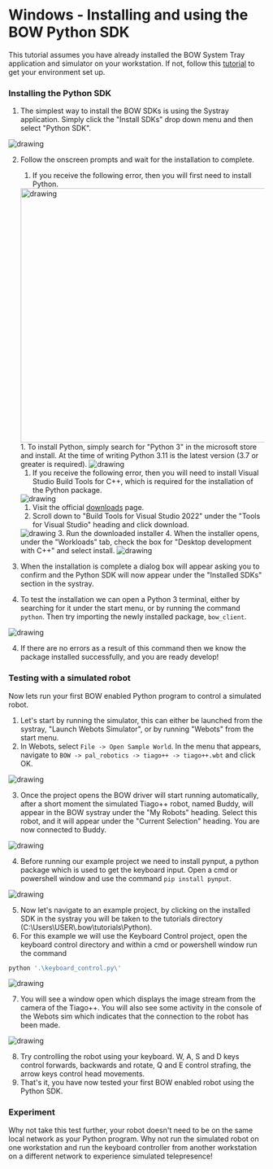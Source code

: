 # Windows - Installing and using the BOW Python SDK

This tutorial assumes you have already installed the BOW System Tray application and simulator on your workstation. If not, follow this [tutorial](https://github.com/bowltd/SDK-Tutorials/blob/main/Windows%20-%20Setting%20up%20your%20BOW%20developer%20environment.md) to get your environment set up.

### Installing the Python SDK
1. The simplest way to install the BOW SDKs is using the Systray application. Simply click the "Install SDKs" drop down menu and then select "Python SDK".
<img src="Screenshots/windows-python-sdk/1-image.png" alt="drawing"/>

2. Follow the onscreen prompts and wait for the installation to complete.
    1. If you receive the following error, then you will first need to install Python.
    <img src="Screenshots/windows-python-sdk/2-image.png" alt="drawing" width="500"/>
        1. To install Python, simply search for "Python 3" in the microsoft store and install. At the time of writing Python 3.11 is the latest version (3.7 or greater is required).
        <img src="Screenshots/windows-python-sdk/3-image.png" alt="drawing"/>

   1. If you receive the following error, then you will need to install Visual Studio Build Tools for C++, which is required for the installation of the Python package.
   <img src="Screenshots/windows-python-sdk/4-image.png" alt="drawing"/>

      1. Visit the official [downloads](https://visualstudio.microsoft.com/downloads/?q=build+tools) page.
      2. Scroll down to "Build Tools for Visual Studio 2022" under the "Tools for Visual Studio" heading and click download.
      <img src="Screenshots/windows-python-sdk/5-image.png" alt="drawing"/>
      3. Run the downloaded installer
      4. When the installer opens, under the "Workloads" tab, check the box for "Desktop development with C++" and select install.
      <img src="Screenshots/windows-python-sdk/6-image.png" alt="drawing"/>

3. When the installation is complete a dialog box will appear asking you to confirm and the Python SDK will now appear under the "Installed SDKs" section in the systray.
4. To test the installation we can open a Python 3 terminal, either by searching for it under the start menu, or by running the command `python`. Then try importing the newly installed package, `bow_client`.
<img src="Screenshots/windows-python-sdk/7-image.png" alt="drawing"/>

4. If there are no errors as a result of this command then we know the package installed successfully, and you are ready develop!

### Testing with a simulated robot
Now lets run your first BOW enabled Python program to control a simulated robot.

1. Let's start by running the simulator, this can either be launched from the systray, "Launch Webots Simulator", or by running "Webots" from the start menu.
2. In Webots, select `File -> Open Sample World`. In the menu that appears, navigate to `BOW -> pal_robotics -> tiago++ -> tiago++.wbt` and click OK.
<img src="Screenshots/linux-setup/9-image.png" alt="drawing"/>

3. Once the project opens the BOW driver will start running automatically, after a short moment the simulated Tiago++ robot, named Buddy, will appear in the BOW systray under the "My Robots" heading. Select this robot, and it will appear under the "Current Selection" heading. You are now connected to Buddy.
<img src="Screenshots/windows-python-sdk/8-image.png" alt="drawing"/>

4. Before running our example project we need to install pynput, a python package which is used to get the keyboard input. Open a cmd or powershell window and use the command `pip install pynput`.
<img src="Screenshots/windows-python-sdk/9-image.png" alt="drawing"/>

5. Now let's navigate to an example project, by clicking on the installed SDK in the systray you will be taken to the tutorials directory (C:\Users\USER\\.bow\tutorials\Python\).
6. For this example we will use the Keyboard Control project, open the keyboard control directory and within a cmd or powershell window run the command

```bash
python '.\keyboard_control.py\'
```
<img src="Screenshots/windows-python-sdk/10-image.png" alt="drawing"/>

7. You will see a window open which displays the image stream from the camera of the Tiago++. You will also see some activity in the console of the Webots sim which indicates that the connection to the robot has been made.
<img src="Screenshots/windows-python-sdk/11-image.png" alt="drawing"/>

8. Try controlling the robot using your keyboard. W, A, S and D keys control forwards, backwards and rotate, Q and E control strafing, the arrow keys control head movements.
9. That's it, you have now tested your first BOW enabled robot using the Python SDK.

### Experiment
Why not take this test further, your robot doesn't need to be on the same local network as your Python program. Why not run the simulated robot on one workstation and run the keyboard controller from another workstation on a different network to experience simulated telepresence!
